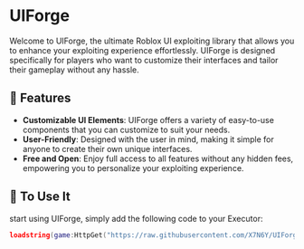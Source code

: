 # UIForge

Welcome to UIForge, the ultimate Roblox UI exploiting library that allows you to enhance your exploiting experience effortlessly. UIForge is designed specifically for players who want to customize their interfaces and tailor their gameplay without any hassle.

## 🎨 Features
- **Customizable UI Elements**: UIForge offers a variety of easy-to-use components that you can customize to suit your needs.
- **User-Friendly**: Designed with the user in mind, making it simple for anyone to create their own unique interfaces.
- **Free and Open**: Enjoy full access to all features without any hidden fees, empowering you to personalize your exploiting experience.

## 🚀 To Use It
start using UIForge, simply add the following code to your Executor:

```lua
loadstring(game:HttpGet("https://raw.githubusercontent.com/X7N6Y/UIForge/main/UIForge"))()
